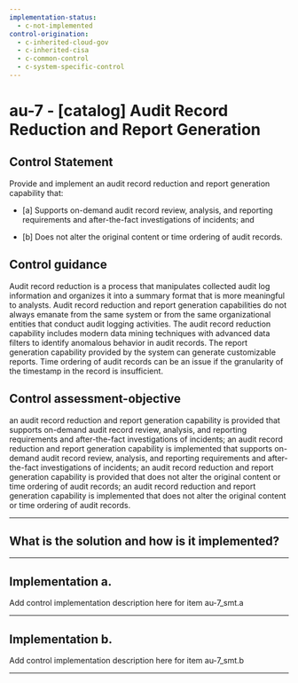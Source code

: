 ```yaml
---
implementation-status:
  - c-not-implemented
control-origination:
  - c-inherited-cloud-gov
  - c-inherited-cisa
  - c-common-control
  - c-system-specific-control
---
```


# au-7 - \[catalog\] Audit Record Reduction and Report Generation

## Control Statement

Provide and implement an audit record reduction and report generation capability that:

- \[a\] Supports on-demand audit record review, analysis, and reporting requirements and after-the-fact investigations of incidents; and

- \[b\] Does not alter the original content or time ordering of audit records.

## Control guidance

Audit record reduction is a process that manipulates collected audit log information and organizes it into a summary format that is more meaningful to analysts. Audit record reduction and report generation capabilities do not always emanate from the same system or from the same organizational entities that conduct audit logging activities. The audit record reduction capability includes modern data mining techniques with advanced data filters to identify anomalous behavior in audit records. The report generation capability provided by the system can generate customizable reports. Time ordering of audit records can be an issue if the granularity of the timestamp in the record is insufficient.

## Control assessment-objective

an audit record reduction and report generation capability is provided that supports on-demand audit record review, analysis, and reporting requirements and after-the-fact investigations of incidents;
an audit record reduction and report generation capability is implemented that supports on-demand audit record review, analysis, and reporting requirements and after-the-fact investigations of incidents;
an audit record reduction and report generation capability is provided that does not alter the original content or time ordering of audit records;
an audit record reduction and report generation capability is implemented that does not alter the original content or time ordering of audit records.

______________________________________________________________________

## What is the solution and how is it implemented?

<!-- Please leave this section blank and enter implementation details in the parts below. -->

______________________________________________________________________

## Implementation a.

Add control implementation description here for item au-7_smt.a

______________________________________________________________________

## Implementation b.

Add control implementation description here for item au-7_smt.b

______________________________________________________________________
